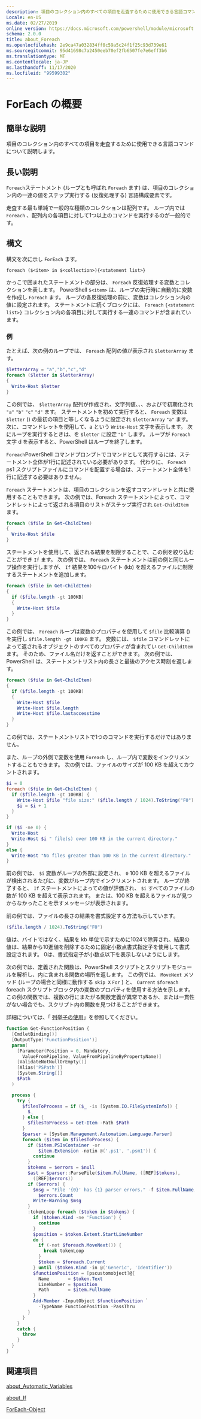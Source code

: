 ```yaml
---
description: 項目のコレクション内のすべての項目を走査するために使用できる言語コマンドについて説明します。
Locale: en-US
ms.date: 02/27/2019
online version: https://docs.microsoft.com/powershell/module/microsoft.powershell.core/about/about_foreach?view=powershell-7.2&WT.mc_id=ps-gethelp
schema: 2.0.0
title: about_Foreach
ms.openlocfilehash: 2e9ca47a032834ff0c59a5c24f1f25c93d739e61
ms.sourcegitcommit: 95d41698c7a2450eeb70ef2fb6507fe7e6eff3b6
ms.translationtype: MT
ms.contentlocale: ja-JP
ms.lasthandoff: 11/17/2020
ms.locfileid: "99599302"
---
```

# <a name="about-foreach"></a>ForEach の概要

## <a name="short-description"></a>簡単な説明
項目のコレクション内のすべての項目を走査するために使用できる言語コマンドについて説明します。

## <a name="long-description"></a>長い説明

`Foreach`ステートメント (ループとも呼ばれ `Foreach` ます) は、項目のコレクション内の一連の値をステップ実行する (反復処理する) 言語構成要素です。

走査する最も単純で一般的な種類のコレクションは配列です。
ループ内では `Foreach` 、配列内の各項目に対して1つ以上のコマンドを実行するのが一般的です。

## <a name="syntax"></a>構文

構文を次に示し `ForEach` ます。

```
foreach ($<item> in $<collection>){<statement list>}
```

かっこで囲まれたステートメントの部分は、 `ForEach` 反復処理する変数とコレクションを表します。 PowerShell `$<item>` は、ループの実行時に自動的に変数を作成し `Foreach` ます。 ループの各反復処理の前に、変数はコレクション内の値に設定されます。
ステートメントに続くブロックには、 `Foreach` `{<statement list>}` コレクション内の各項目に対して実行する一連のコマンドが含まれています。

### <a name="examples"></a>例

たとえば、次の例のループでは、 `Foreach` 配列の値が表示され `$letterArray` ます。

```powershell
$letterArray = "a","b","c","d"
foreach ($letter in $letterArray)
{
  Write-Host $letter
}
```

この例では、 `$letterArray` 配列が作成され、文字列値、、、およびで初期化され `"a"` `"b"` `"c"` `"d"` ます。 ステートメントを初めて実行すると、 `Foreach` 変数は `$letter` () の最初の項目と等しくなるように設定され `$letterArray` `"a"` ます。 次に、コマンドレットを使用して、a という `Write-Host` 文字を表示します。 次にループを実行するときは、を `$letter` に設定 `"b"` します。 ループが `Foreach` 文字 d を表示すると、PowerShell はループを終了します。

`Foreach`PowerShell コマンドプロンプトでコマンドとして実行するには、ステートメント全体が1行に記述されている必要があります。 代わりに、 `Foreach` ps1 スクリプトファイルにコマンドを配置する場合は、ステートメント全体を1行に記述する必要はありません。

`Foreach` ステートメントは、項目のコレクションを返すコマンドレットと共に使用することもできます。 次の例では、Foreach ステートメントによって、コマンドレットによって返される項目のリストがステップ実行され `Get-ChildItem` ます。

```powershell
foreach ($file in Get-ChildItem)
{
  Write-Host $file
}
```

ステートメントを使用して、返される結果を制限することで、この例を絞り込むことができ `If` ます。 次の例では、 `Foreach` ステートメントは前の例と同じループ操作を実行しますが、 `If` 結果を100キロバイト (kb) を超えるファイルに制限するステートメントを追加します。

```powershell
foreach ($file in Get-ChildItem)
{
  if ($file.length -gt 100KB)
  {
    Write-Host $file
  }
}
```

この例では、 `Foreach` ループは変数のプロパティを使用して `$file` 比較演算 () を実行し `$file.length -gt 100KB` ます。 変数には、 `$file` コマンドレットによって返されるオブジェクトのすべてのプロパティが含まれてい `Get-ChildItem` ます。 そのため、ファイル名だけを返すことができます。
次の例では、PowerShell は、ステートメントリスト内の長さと最後のアクセス時刻を返します。

```powershell
foreach ($file in Get-ChildItem)
{
  if ($file.length -gt 100KB)
  {
    Write-Host $file
    Write-Host $file.length
    Write-Host $file.lastaccesstime
  }
}
```

この例では、ステートメントリストで1つのコマンドを実行するだけではありません。

また、ループの外側で変数を使用 `Foreach` し、ループ内で変数をインクリメントすることもできます。 次の例では、ファイルのサイズが 100 KB を超えてカウントされます。

```powershell
$i = 0
foreach ($file in Get-ChildItem) {
  if ($file.length -gt 100KB) {
    Write-Host $file "file size:" ($file.length / 1024).ToString("F0") KB
    $i = $i + 1
  }
}

if ($i -ne 0) {
  Write-Host
  Write-Host $i " file(s) over 100 KB in the current directory."
}
else {
  Write-Host "No files greater than 100 KB in the current directory."
}
```

前の例では、 `$i` 変数がループの外部に設定され、 `0` 100 KB を超えるファイルが検出されるたびに、変数がループ内でインクリメントされます。 ループが終了すると、 `If` ステートメントによっての値が評価され、 `$i` すべてのファイルの数が 100 KB を超えて表示されます。 または、100 KB を超えるファイルが見つからなかったことを示すメッセージが表示されます。

前の例では、ファイルの長さの結果を書式設定する方法も示しています。

```powershell
($file.length / 1024).ToString("F0")
```

値は、バイトではなく、結果を kb 単位で示すために1024で除算され、結果の値は、結果から10進値を削除するために固定小数点書式指定子を使用して書式設定されます。 0は、書式指定子が小数点以下を表示しないようにします。

次の例では、定義された関数は、PowerShell スクリプトとスクリプトモジュールを解析し、内に含まれる関数の場所を返します。 この例では、 `MoveNext` メソッド (ループの場合と同様に動作する `skip X` `For` ) と、 `Current` `$foreach` foreach スクリプトブロック内の変数のプロパティを使用する方法を示します。 この例の関数では、複数の行にまたがる関数定義が異常であるか、または一貫性がない場合でも、スクリプト内の関数を見つけることができます。

詳細については、「 [列挙子の使用](about_Automatic_Variables.md#using-enumerators)」を参照してください。

```powershell
function Get-FunctionPosition {
  [CmdletBinding()]
  [OutputType('FunctionPosition')]
  param(
    [Parameter(Position = 0, Mandatory,
      ValueFromPipeline, ValueFromPipelineByPropertyName)]
    [ValidateNotNullOrEmpty()]
    [Alias('PSPath')]
    [System.String[]]
    $Path
  )

  process {
    try {
      $filesToProcess = if ($_ -is [System.IO.FileSystemInfo]) {
        $_
      } else {
        $filesToProcess = Get-Item -Path $Path
      }
      $parser = [System.Management.Automation.Language.Parser]
      foreach ($item in $filesToProcess) {
        if ($item.PSIsContainer -or
            $item.Extension -notin @('.ps1', '.psm1')) {
          continue
        }
        $tokens = $errors = $null
        $ast = $parser::ParseFile($item.FullName, ([REF]$tokens),
          ([REF]$errors))
        if ($errors) {
          $msg = "File '{0}' has {1} parser errors." -f $item.FullName,
            $errors.Count
          Write-Warning $msg
        }
        :tokenLoop foreach ($token in $tokens) {
          if ($token.Kind -ne 'Function') {
            continue
          }
          $position = $token.Extent.StartLineNumber
          do {
            if (-not $foreach.MoveNext()) {
              break tokenLoop
            }
            $token = $foreach.Current
          } until ($token.Kind -in @('Generic', 'Identifier'))
          $functionPosition = [pscustomobject]@{
            Name       = $token.Text
            LineNumber = $position
            Path       = $item.FullName
          }
          Add-Member -InputObject $functionPosition `
            -TypeName FunctionPosition -PassThru
        }
      }
    }
    catch {
      throw
    }
  }
}
```

## <a name="see-also"></a>関連項目

[about_Automatic_Variables](about_Automatic_Variables.md)

[about_If](about_If.md)

[ForEach-Object](xref:Microsoft.PowerShell.Core.ForEach-Object)

